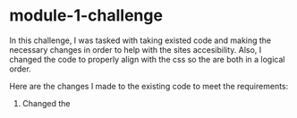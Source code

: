 # module-1-challenge

In this challenge, I was tasked with taking existed code and making the necessary changes in order to help with the sites accesibility. Also, I changed the code to properly align with the css so the are both in a logical order. 

Here are the changes I made to the existing code to meet the requirements:

1. Changed the <title> tag to read Horiseon, which will help with search engine optimization as well as page accessibility. 

2. Added an id tag to the search-engine-optimization since it was missing and only had a class assigned. This enabled the page to function properly when you click on the search engine optimization tag in the nav bar, it now scrolls to the appropriate section. 

3. The navigation bar at the top of the page was listed as a <div> in the html code. I changed this to a <nav> tag to appropriately represent what it is. I also replaced a few more <div> tags with <section> and <aside> tags, where appropriate.

4. For all <img> tags, I added an alt attribute to properly describe the images and and improve the website's accessibility. 

5. Rearranged the CSS to properly match the HTML changes. Also, changed the order of a few elements to flow better and consolidated any parent-child duplicates. 

6. Deleted header div ul css property, was redudent since there is already a display on the next css declaration below it. 

7. Changed footer from h2 to h4 to keep the heading elements in sequential order. 

Screenshot of webpage has been attached to the README file. 

Link to live website: 

https://stephenmulrow.github.io/module-1-challenge/#online-reputation-management


